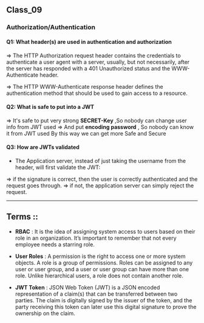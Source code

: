 
## Class_09

### Authorization/Authentication


#### Q1: What header(s) are used in authentication and authorization
=> The HTTP Authorization request header contains the credentials to authenticate a user agent with a server, usually, but not necessarily, after the server has responded with a 401 Unauthorized status and the WWW-Authenticate header.

=> The HTTP WWW-Authenticate response header defines the authentication method that should be used to gain access to a resource.


#### Q2: What is safe to put into a JWT

=> It's safe to put very strong **SECRET-Key** ,So nobody can change user info from JWT used 
=> And put **encoding password** , So nobody can know it from JWT used 
By this way we can get more Safe and Secure


#### Q3: How are JWTs validated

- The Application server, instead of just taking the username from the header, will first validate the JWT:

=> if the signature is correct, then the user is correctly authenticated and the request goes through.
=> if not, the application server can simply reject the request.

----------------------

## Terms ::

- **RBAC** : It is the idea of assigning system access to users based on their role in an organization. It’s important to remember that not every employee needs a starring role.

- **User Roles** : A permission is the right to access one or more system objects. A role is a group of permissions. Roles can be assigned to any user or user group, and a user or user group can have more than one role. Unlike hierarchical users, a role does not contain another role.

- **JWT Token** : JSON Web Token (JWT) is a JSON encoded representation of a claim(s) that can be transferred between two parties. The claim is digitally signed by the issuer of the token, and the party receiving this token can later use this digital signature to prove the ownership on the claim.